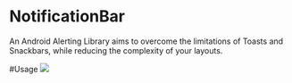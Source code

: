 # NotificationBar
An Android Alerting Library aims to overcome the limitations of Toasts and Snackbars, while reducing the complexity of your layouts.

#Usage
<img src="image/app_demo.gif">

